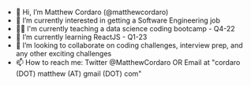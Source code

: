 - 👋 Hi, I’m Matthew Cordaro (@matthewcordaro)
- 👀 I’m currently interested in getting a Software Engineering job
- 👨‍🏫 I'm currently teaching a data science coding bootcamp - Q4-22
- 🌱 I’m currently learning ReactJS - Q1-23
- 💞️ I’m looking to collaborate on coding challenges, interview prep, and any other exciting challenges
- 📫 How to reach me: Twitter @MatthewCordaro OR Email at "cordaro (DOT) matthew (AT) gmail (DOT) com" 

<!---
matthewcordaro/matthewcordaro is a ✨ special ✨ repository because its `README.md` (this file) appears on your GitHub profile.
You can click the Preview link to take a look at your changes.
--->
